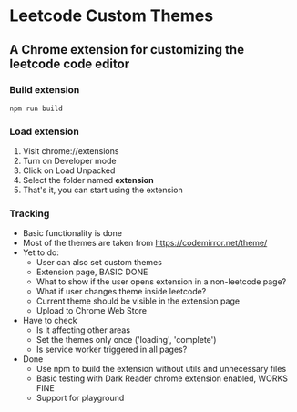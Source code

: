 # Leetcode Custom Themes
## A Chrome extension for customizing the leetcode code editor

### Build extension

`npm run build`

### Load extension
1. Visit chrome://extensions
2. Turn on Developer mode
3. Click on Load Unpacked 
4. Select the folder named <b>extension</b> 
5. That's it, you can start using the extension 

### Tracking

* Basic functionality is done
* Most of the themes are taken from https://codemirror.net/theme/
* Yet to do:    
    * User can also set custom themes
    * Extension page, BASIC DONE
    * What to show if the user opens extension in a non-leetcode page?
    * What if user changes theme inside leetcode?
    * Current theme should be visible in the extension page
    * Upload to Chrome Web Store
* Have to check
    * Is it affecting other areas
    * Set the themes only once ('loading', 'complete')
    * Is service worker triggered in all pages?
* Done
    * Use npm to build the extension without utils and unnecessary files
    * Basic testing with Dark Reader chrome extension enabled, WORKS FINE
    * Support for playground 